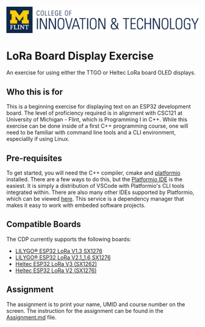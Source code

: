![CIT banner](CIT.Stamp.png)
# LoRa Board Display Exercise
An exercise for using either the TTGO or Heltec LoRa board OLED displays.

## Who this is for
This is a beginning exercise for displaying text on an ESP32 development board. The level of proficiency required is in alignment with CSC121 at University of Michigan - Flint, which is Programming I in C++. While this exercise can be done inside of a first C++ programming course, one will need to be familiar with command line tools and a CLI environment, especiallly if using Linux.

## Pre-requisites
To get started, you will need the C++ compiler, cmake and [platformio](platformio.org) installed. There are a few ways to do this, but the [Platformio IDE](https://platformio.org/platformio-ide) is the easiest. It is simply a distribution of VSCode with Platformio's CLI tools integrated within. There are also many other IDEs supported by Platformio, which can be viewed [here](https://platformio.org/install/integration). This service is a dependency manager that makes it easy to work with embeded software projects.

## Compatible Boards
The CDP currently supports the following boards:
* [LILYGO® ESP32 LoRa V1.3 SX1276](http://www.lilygo.cn/prod_view.aspx?TypeId=50003&Id=1253)
* [LILYGO® ESP32 LoRa V2.1_1.6 SX1276](https://github.com/LilyGO/TTGO-LoRa32-V2.1)
* [Heltec ESP32 LoRa V3 (SX1262)](https://www.amazon.com/MakerFocus-Development-Bluetooth-0-96inch-Display/dp/B076MSLFC9)
* [Heltec ESP32 LoRa V2 (SX1276)](https://heltec.org/project/wifi-lora-32)

## Assignment
The assignment is to print your name, UMID and course number on the screen. The instruction for the assignment can be found in the [Assignment.md](assignment.md) file.
